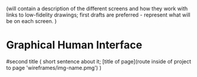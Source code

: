 (will contain a description of the different screens and how they work with links to low-fidelity drawings; first drafts are preferred - represent what will be on each screen. )

# Graphical Human Interface

#second title 
( short sentence about it;
[title of page](route inside of project to page 'wireframes/img-name.pmg')
)

